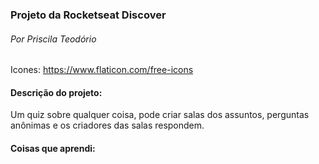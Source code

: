 ### Projeto da Rocketseat Discover
###### Por Priscila Teodório

 Icones: https://www.flaticon.com/free-icons
#### Descrição do projeto:

Um quiz sobre qualquer coisa, pode criar salas dos assuntos, perguntas anônimas e os criadores das salas respondem. 

#### Coisas que aprendi:
